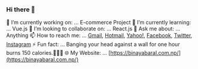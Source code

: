 ### Hi there 👋

🔭 I’m currently working on: ... E-commerce Project
🌱 I’m currently learning: ... Vue.js
👯 I’m looking to collaborate on: ... React.js<!-- 🤔 I’m looking for help with ... -->
💬 Ask me about: ... Anything
📫 How to reach me: ... [Gmail](mailto:binaya.baral5@gmail.com), [Hotmail](mailto:binaya.baral5@hotmail.com), [Yahoo!](mailto:binaya.baral5@yahoo.com), [Facebook](https://www.facebook.com/binaya.baral.98), [Twitter](https://twitter.com/binayabaral), [Instagram](https://www.instagram.com/binaya.baral5/)<!-- 😄 Pronouns: ... He/Him -->
⚡ Fun fact: ... Banging your head against a wall for one hour burns 150 calories.🤣🤣🤣
🌐 My Website: ... [https://binayabaral.com.np/](https://binayabaral.com.np/)
